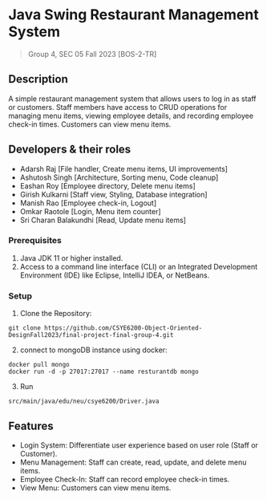 # Java Swing Restaurant Management System
> Group 4, SEC 05 Fall 2023 [BOS-2-TR]

## Description
A simple restaurant management system that allows users to log in as staff or customers. Staff members have access to CRUD operations for managing menu items, viewing employee details, and recording employee check-in times. Customers can view menu items.

## Developers & their roles
- Adarsh Raj [File handler, Create menu items, UI improvements]
- Ashutosh Singh [Architecture, Sorting menu, Code cleanup]
- Eashan Roy [Employee directory, Delete menu items]
- Girish Kulkarni [Staff view, Styling, Database integration]
- Manish Rao [Employee check-in, Logout]
- Omkar Raotole [Login, Menu item counter]
- Sri Charan Balakundhi [Read, Update menu items]

### Prerequisites
1. Java JDK 11 or higher installed.
2. Access to a command line interface (CLI) or an Integrated Development Environment (IDE) like Eclipse, IntelliJ IDEA, or NetBeans.

### Setup
1. Clone the Repository:
```
git clone https://github.com/CSYE6200-Object-Oriented-DesignFall2023/final-project-final-group-4.git
```

2. connect to mongoDB instance using docker:
```
docker pull mongo
docker run -d -p 27017:27017 --name resturantdb mongo
```

3. Run
```
src/main/java/edu/neu/csye6200/Driver.java
```

## Features
- Login System: Differentiate user experience based on user role (Staff or Customer).
- Menu Management: Staff can create, read, update, and delete menu items.
- Employee Check-In: Staff can record employee check-in times.
- View Menu: Customers can view menu items.
